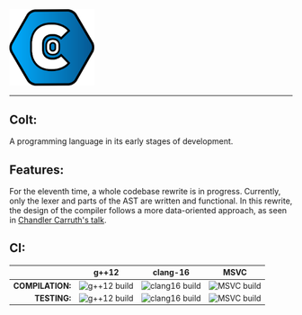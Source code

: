 <img src="resources/icon/Colt%20Logo.svg" width=30% height=30%>

---
## Colt:
A programming language in its early stages of development.

## Features:
For the eleventh time, a whole codebase rewrite is in progress.
Currently, only the lexer and parts of the AST are written and functional.
In this rewrite, the design of the compiler follows a more data-oriented
approach, as seen in [Chandler Carruth's talk](https://www.youtube.com/watch?v=ZI198eFghJk).

## CI:
| |g++12|clang-16|MSVC|
|---:|:---:|:---:|:---:|
|**COMPILATION:** | ![g++12 build](https://github.com/R533-Code/colt-lang/actions/workflows/g++12_build.yml/badge.svg)| ![clang16 build](https://github.com/R533-Code/colt-lang/actions/workflows/clang16_build.yml/badge.svg) |![MSVC build](https://github.com/R533-Code/colt-lang/actions/workflows/msvc_build.yml/badge.svg)|
|**TESTING:**|![g++12 build](https://github.com/R533-Code/colt-lang/actions/workflows/g++12_test.yml/badge.svg)| ![clang16 build](https://github.com/R533-Code/colt-lang/actions/workflows/clang16_test.yml/badge.svg) |![MSVC build](https://github.com/R533-Code/colt-lang/actions/workflows/msvc_test.yml/badge.svg)|